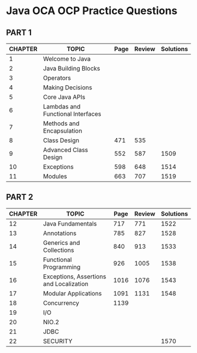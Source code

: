 # Java OCA OCP Practice Questions
## PART 1
| CHAPTER     | TOPIC      | Page | Review | Solutions |
| ----------- | ---------- | -----| ------ | --------- |
| 1  | Welcome to Java |  | |  |
| 2  | Java Building Blocks |  | |  |
| 3  | Operators |  | |  |
| 4  | Making Decisions |  | |  |
| 5  | Core Java APIs |  | |  |
| 6  | Lambdas and Functional Interfaces |  | |  |
| 7  | Methods and Encapsulation  |  | |  |
| 8  | Class Design | 471 | 535 |
| 9  | Advanced Class Design | 552 | 587 | 1509
| 10 | Exceptions | 598 | 648 | 1514
| 11 | Modules | 663 | 707 | 1519

## PART 2
| CHAPTER     | TOPIC      | Page | Review | Solutions |
| ----------- | ---------- | -----| ------ | --------- |
| 12 | Java Fundamentals | 717 | 771 | 1522 |
| 13 | Annotations | 785 | 827 | 1528 |
| 14 | Generics and Collections | 840 | 913 | 1533 |
| 15 | Functional Programming | 926 | 1005 | 1538 |
| 16 | Exceptions, Assertions and Localization | 1016 | 1076 | 1543 |
| 17 | Modular Applications | 1091 | 1131 | 1548 |
| 18 | Concurrency | 1139 |  |  |
| 19 | I/O |  |  |  |  |
| 20 | NIO.2 |  |  |  |
| 21 | JDBC |  |  |  |
| 22 | SECURITY |  |  | 1570